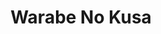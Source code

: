 --- 
title: "Warabe No Kusa"
publishdate: "2019-6-3T16:48:46+02:00"
src: "https://365manga.net/manga/warabe-no-kusa"
image: "https://data.365manga.net/images/thumbnails/16193-warabe-no-kusa.jpg"
description: "The head of the ninja serving the Sanada house during the Battle of Nagashino Sarutobi Sasuke has been entrusted with an unpleasant task. He is the guard for Sanada Masayuki's second son Sanada Yukimura. Yukimura is a selfish conceited and insolent child and Sasuke despises him from the start. But as they spend time together and Sasuke foils various assassination attempts the two of them may find themselves becoming unexpected…"
---